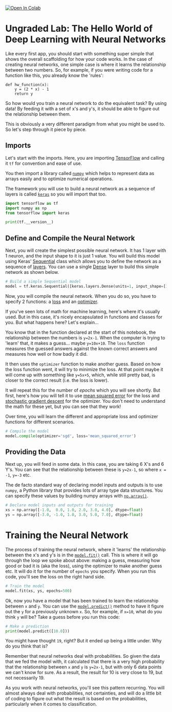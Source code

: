 <a href="https://colab.research.google.com/github/https-deeplearning-ai/tensorflow-1-public/blob/master/C1/W1/ungraded_lab/C1_W1_Lab_1_hello_world_nn.ipynb" target="_parent"><img src="https://colab.research.google.com/assets/colab-badge.svg" alt="Open In Colab"/></a>

# Ungraded Lab: The Hello World of Deep Learning with Neural Networks

Like every first app, you should start with something super simple that shows the overall scaffolding for how your code works. In the case of creating neural networks, one simple case is where it learns the relationship between two numbers. So, for example, if you were writing code for a function like this, you already know the 'rules': 


```
def hw_function(x):
    y = (2 * x) - 1
    return y
```

So how would you train a neural network to do the equivalent task? By using data! By feeding it with a set of x's and y's, it should be able to figure out the relationship between them. 

This is obviously a very different paradigm from what you might be used to. So let's step through it piece by piece.


## Imports

Let's start with the imports. Here, you are importing [TensorFlow](https://www.tensorflow.org/) and calling it `tf` for convention and ease of use.

You then import a library called [`numpy`](https://numpy.org) which helps to represent data as arrays easily and to optimize numerical operations.

The framework you will use to build a neural network as a sequence of layers is called [`keras`](https://keras.io/) so you will import that too.



```python
import tensorflow as tf
import numpy as np
from tensorflow import keras

print(tf.__version__)
```

## Define and Compile the Neural Network

Next, you will create the simplest possible neural network. It has 1 layer with 1 neuron, and the input shape to it is just 1 value. You will build this model using Keras' [Sequential](https://keras.io/api/models/sequential/) class which allows you to define the network as a sequence of [layers](https://keras.io/api/layers/). You can use a single [Dense](https://keras.io/api/layers/core_layers/dense/) layer to build this simple network as shown below.


```python
# Build a simple Sequential model
model = tf.keras.Sequential([keras.layers.Dense(units=1, input_shape=[1])])
```

Now, you will compile the neural network. When you do so, you have to specify 2 functions: a [loss](https://keras.io/api/losses/) and an [optimizer](https://keras.io/api/optimizers/).

If you've seen lots of math for machine learning, here's where it's usually used. But in this case, it's nicely encapsulated in functions and classes for you. But what happens here? Let's explain...

You know that in the function declared at the start of this notebook, the relationship between the numbers is `y=2x-1`. When the computer is trying to 'learn' that, it makes a guess... maybe `y=10x+10`. The `loss` function measures the guessed answers against the known correct answers and measures how well or how badly it did.

It then uses the `optimizer` function to make another guess. Based on how the loss function went, it will try to minimize the loss. At that point maybe it will come up with something like `y=5x+5`, which, while still pretty bad, is closer to the correct result (i.e. the loss is lower).

It will repeat this for the number of _epochs_ which you will see shortly. But first, here's how you will tell it to use [mean squared error](https://keras.io/api/losses/regression_losses/#meansquarederror-function) for the loss and [stochastic gradient descent](https://keras.io/api/optimizers/sgd/) for the optimizer. You don't need to understand the math for these yet, but you can see that they work!

Over time, you will learn the different and appropriate loss and optimizer functions for different scenarios. 



```python
# Compile the model
model.compile(optimizer='sgd', loss='mean_squared_error')
```

## Providing the Data

Next up, you will feed in some data. In this case, you are taking 6 X's and 6 Y's. You can see that the relationship between these is `y=2x-1`, so where `x = -1`, `y=-3` etc. 

The de facto standard way of declaring model inputs and outputs is to use `numpy`, a Python library that provides lots of array type data structures. You can specify these values by building numpy arrays with [`np.array()`](https://numpy.org/doc/stable/reference/generated/numpy.array.html).


```python
# Declare model inputs and outputs for training
xs = np.array([-1.0,  0.0, 1.0, 2.0, 3.0, 4.0], dtype=float)
ys = np.array([-3.0, -1.0, 1.0, 3.0, 5.0, 7.0], dtype=float)
```

# Training the Neural Network

The process of training the neural network, where it 'learns' the relationship between the x's and y's is in the [`model.fit()`](https://keras.io/api/models/model_training_apis/#fit-method)  call. This is where it will go through the loop we spoke about above: making a guess, measuring how good or bad it is (aka the loss), using the optimizer to make another guess etc. It will do it for the number of `epochs` you specify. When you run this code, you'll see the loss on the right hand side.


```python
# Train the model
model.fit(xs, ys, epochs=500)
```

Ok, now you have a model that has been trained to learn the relationship between `x` and `y`. You can use the [`model.predict()`](https://keras.io/api/models/model_training_apis/#predict-method) method to have it figure out the `y` for a previously unknown `x`. So, for example, if `x=10`, what do you think `y` will be? Take a guess before you run this code:


```python
# Make a prediction
print(model.predict([10.0]))
```

You might have thought `19`, right? But it ended up being a little under. Why do you think that is? 

Remember that neural networks deal with probabilities. So given the data that we fed the model with, it calculated that there is a very high probability that the relationship between `x` and `y` is `y=2x-1`, but with only 6 data points we can't know for sure. As a result, the result for 10 is very close to 19, but not necessarily 19.

As you work with neural networks, you'll see this pattern recurring. You will almost always deal with probabilities, not certainties, and will do a little bit of coding to figure out what the result is based on the probabilities, particularly when it comes to classification.

